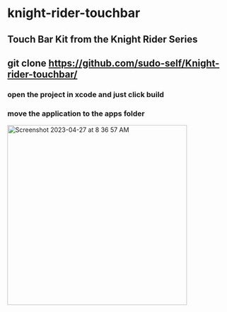# knight-rider-touchbar
## Touch Bar Kit from the Knight Rider Series
## git clone https://github.com/sudo-self/Knight-rider-touchbar/
### open the project in xcode and just click build
### move the application to the apps folder
<img width="406" alt="Screenshot 2023-04-27 at 8 36 57 AM" src="https://user-images.githubusercontent.com/119916323/234900296-0842745c-5dd9-48c3-ab4e-a825b19d08de.png">


